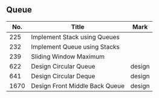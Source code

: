 ## Queue
| No.  | Title                          | Mark   |
|------|--------------------------------|--------|
| 225  | Implement Stack using Queues   |        |
| 232  | Implement Queue using Stacks   |        |
| 239  | Sliding Window Maximum         |        |
| 622  | Design Circular Queue          | design |
| 641  | Design Circular Deque          | design |
| 1670 | Design Front Middle Back Queue | design |
